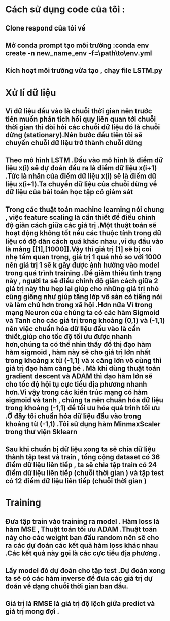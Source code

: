 # Cách sử dụng code của tôi : 
## Clone respond của tôi về 
## Mở conda prompt tạo môi trường :conda env create -n new_name_env -f=\path\to\env.yml
## Kích hoạt môi trường vừa tạo , chạy file LSTM.py
# Xử lí dữ liệu 
## Vì dữ liệu đầu vào là chuỗi thời gian nên trước tiên muốn phân tích hồi quy liên quan tới chuỗi thời gian thì đòi hỏi các chuỗi dữ liệu đó là chuỗi dừng (stationary).Nên bước đầu tiên tôi sẽ chuyển chuỗi dữ liệu trở thành chuỗi dừng 

## Theo mô hình LSTM .Đầu vào mô hình là điểm dữ liệu x(i) sẽ dự đoán đầu ra là điểm dữ liệu x(i+1) .Tức là nhãn của điểm dữ liệu x(i) sẽ là điểm dữ liệu x(i+1).Ta chuyển dữ liệu của chuỗi dừng về dữ liệu của bài toán học tập có giám sát 

## Trong các thuật toán machine learning nói chung , việc feature scaling là cần thiết để điều chỉnh độ giãn cách giữa các giá trị .Một thuật toán sẽ hoạt động không tốt nếu các thuộc tính trong dữ liệu có độ dãn cách quá khác nhau ,ví dụ đầu vào là mảng [[1],[1000]].Vậy thì giá trị [1] sẽ bị coi nhẹ tầm quan trọng, giá trị 1 quá nhỏ so với 1000 nên giá trị 1 sẽ k gây được ảnh hưởng vào model trong quá trình training .Để giảm thiểu tình trạng này , người ta sẽ điều chỉnh độ giãn cách giữa 2 giá trị này thu hẹp lại giúp cho những giá trị nhỏ cũng giống như giúp tầng lớp vô sản có tiếng nói và làm chủ hơn trong xã hội .Hơn nữa Vì trong mạng Neuron của chúng ta có các hàm Sigmoid và Tanh cho các giá trị trong khoảng (0,1) và (-1,1) nên việc chuẩn hóa dữ liệu đầu vào là cần thiết,giúp cho tốc độ tối ưu được nhanh hơn,chúng ta có thể nhìn thấy đồ thị đạo hàm hàm sigmoid , hàm này sẽ cho giá trị lớn nhất trong khoảng x từ (-1,1) và x càng lớn vô cùng thì giá trị đạo hàm càng bé . Mà khi dùng thuật toán gradient descent và ADAM thì đạo hàm lớn sẽ cho tốc độ hội tụ cực tiểu địa phương nhanh hơn.Vì vậy trong các kiến trúc mạng có hàm sigmoid và tanh , chúng ta nên chuẩn hóa dữ liệu trong khoảng (-1,1) để tối ưu hóa quá trình tối ưu .Ở đây tôi chuẩn hóa dữ liệu đầu vào trong khoảng từ (-1,1) .Tôi sử dụng hàm MinmaxScaler trong thư viện Sklearn

## Sau khi chuẩn bị dữ liệu xong ta sẽ chia dữ liệu thành tập test và train , tổng cộng dataset có 36 điểm dữ liệu liên tiếp , ta sẽ chia tập train có 24 điểm dữ liệu liên tiếp (chuỗi thời gian ) và tập test có 12 điểm dữ liệu liên tiếp (chuỗi thời gian )

# Training
## Đưa tập train vào training ra model . Hàm loss là hàm MSE , Thuật toán tối ưu ADAM .Thuật toán này cho các weight ban đầu random nên sẽ cho ra các dự đoán các kết quả hàm loss khác nhau .Các kết quả này gọi là các cực tiểu địa phương .

## Lấy model đó dự đoán cho tập test .Dự đoán xong ta sẽ có các hàm inverse để đưa các giá trị dự đoán về dạng chuỗi thời gian ban đầu. 

## Giá trị là RMSE là giá trị độ lệch giữa predict và giá trị mong đợi .
